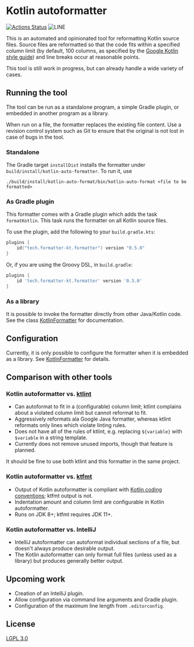 # Kotlin autoformatter

[![Actions Status](https://github.com/hovinen/kotlin-auto-formatter/workflows/CI/badge.svg)](https://github.com/hovinen/kotlin-auto-formatter/actions)
![LINE](https://img.shields.io/badge/line--coverage-98%25-brightgreen.svg)

This is an automated and opinionated tool for reformatting Kotlin source files. Source files are
reformatted so that the code fits within a specified column limit (by default, 100 columns, as
specified by the
[Google Kotlin style guide](https://developer.android.com/kotlin/style-guide#line_wrapping)) and
line breaks occur at reasonable points.

This tool is still work in progress, but can already handle a wide variety of cases.

## Running the tool

The tool can be run as a standalone program, a simple Gradle plugin, or embedded in another program
as a library.

When run on a file, the formatter replaces the existing file content. Use a revision control system
such as Git to ensure that the original is not lost in case of bugs in the tool.

### Standalone

The Gradle target `installDist` installs the formatter under `build/install/kotlin-auto-formatter`.
To run it, use

```shell script
./build/install/kotlin-auto-format/bin/kotlin-auto-format <file to be formatted>
```

### As Gradle plugin

This formatter comes with a Gradle plugin which adds the task `formatKotlin`. This task runs the
formatter on all Kotlin source files.

To use the plugin, add the following to your `build.gradle.kts`:

```kotlin
plugins {
    id("tech.formatter-kt.formatter") version "0.5.0"
}
```

Or, if you are using the Groovy DSL, in `build.gradle`:

```groovy
plugins {
    id 'tech.formatter-kt.formatter' version '0.5.0'
}
```

### As a library

It is possible to invoke the formatter directly from other Java/Kotlin code. See the class
[KotlinFormatter](formatter/src/main/kotlin/org/kotlin/formatter/KotlinFormatter.kt) for
documentation.

## Configuration

Currently, it is only possible to configure the formatter when it is embedded as a library. See
[KotlinFormatter](formatter/src/main/kotlin/org/kotlin/formatter/KotlinFormatter.kt) for details.

## Comparison with other tools

### Kotlin autoformatter vs. [ktlint](https://github.com/pinterest/ktlint)

 * Can autoformat to fit in a (configurable) column limit; ktlint complains about a violated column
   limit but cannot reformat to fit.
 * Aggressively reformats ala Google Java formatter, whereas ktlint reformats only lines which
   violate linting rules.
 * Does not have all of the rules of ktlint, e.g. replacing `${variable}` with `$variable` in a
   string template.
 * Currently does not remove unused imports, though that feature is planned.

It should be fine to use both ktlint and this formatter in the same project.

### Kotlin autoformatter vs. [ktfmt](https://github.com/facebookincubator/ktfmt)

 * Output of Kotlin autoformatter is compliant with
   [Kotlin coding conventions](https://kotlinlang.org/docs/reference/coding-conventions.html);
   ktfmt output is not.
 * Indentation amount and column limit are configurable in Kotlin autoformatter.
 * Runs on JDK 8+; ktfmt requires JDK 11+.

### Kotlin autoformatter vs. IntelliJ

 * IntelliJ autoformatter can autoformat individual sections of a file, but doesn't always produce
   desirable output.
 * The Kotlin autoformatter can only format full files (unless used as a library) but produces
   generally better output.

## Upcoming work

 * Creation of an IntelliJ plugin.
 * Allow configuration via command line arguments and Gradle plugin.
 * Configuration of the maximum line length from `.editorconfig`.

## License

[LGPL 3.0](LICENSE)
